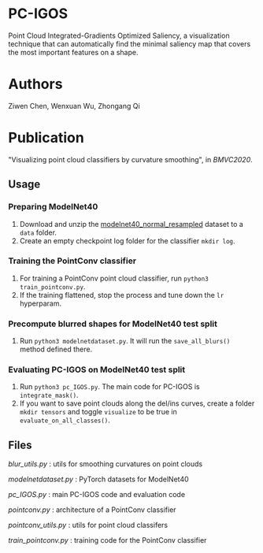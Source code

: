# PC-IGOS
Point Cloud Integrated-Gradients Optimized Saliency, a visualization technique that can automatically find the minimal saliency map that covers the most important features on a shape.

# Authors

Ziwen Chen, Wenxuan Wu, Zhongang Qi

# Publication

"Visualizing point cloud classifiers by curvature smoothing", in *BMVC2020*.

## Usage

### Preparing ModelNet40
1. Download and unzip the [modelnet40_normal_resampled](https://shapenet.cs.stanford.edu/media/modelnet40_normal_resampled.zip) dataset to a `data` folder.
2. Create an empty checkpoint log folder for the classifier `mkdir log`.

### Training the PointConv classifier
1. For training a PointConv point cloud classifier, run `python3 train_pointconv.py`.
2. If the training flattened, stop the process and tune down the `lr` hyperparam.

### Precompute blurred shapes for ModelNet40 test split
1. Run `python3 modelnetdataset.py`. It will run the `save_all_blurs()` method defined there.

### Evaluating PC-IGOS on ModelNet40 test split
1. Run `python3 pc_IGOS.py`. The main code for PC-IGOS is `integrate_mask()`.
2. If you want to save point clouds along the del/ins curves, create a folder `mkdir tensors` and toggle `visualize` to be true in `evaluate_on_all_classes()`.


## Files

*blur_utils.py*
:   utils for smoothing curvatures on point clouds

*modelnetdataset.py*
:   PyTorch datasets for ModelNet40

*pc_IGOS.py*
:   main PC-IGOS code and evaluation code

*pointconv.py*
:   architecture of a PointConv classifier

*pointconv_utils.py*
:   utils for point cloud classifers

*train_pointconv.py*
:   training code for the PointConv classifier
